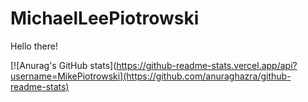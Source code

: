 # MichaelLeePiotrowski

Hello there!

[![Anurag's GitHub stats](https://github-readme-stats.vercel.app/api?username=MikePiotrowski](https://github.com/anuraghazra/github-readme-stats)

